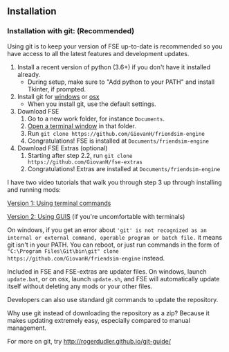 ## Installation

### Installation with git: (Recommended)

Using git is to keep your version of FSE up-to-date is recommended so you have access to all the latest features and development updates.

1. Install a recent version of python (3.6+) if you don't have it installed already. 
   - During setup, make sure to "Add python to your PATH" and install Tkinter, if prompted.
2. Install git for [windows](http://msysgit.github.io/) or [osx](http://git-scm.com/download/mac)
   - When you install git, use the default settings. 
3. Download FSE
   1. Go to a new work folder, for instance `Documents`.
   2. [Open a terminal window](#opening-a-terminal) in that folder.
   3. Run `git clone https://github.com/GiovanH/friendsim-engine`
   4. Congratulations! FSE is installed at `Documents/friendsim-engine`
4. Download FSE Extras (optional)
   1. Starting after step 2.2, run `git clone https://github.com/GiovanH/fse-extras`
   2. Congratulations! Extras are installed at `Documents/friendsim-engine`

I have two video tutorials that walk you through step 3 up through installing and running mods:

[Version 1: Using terminal commands](https://youtu.be/tMxyXuX_DIA)

[Version 2: Using GUIS](https://youtu.be/qcYgbOkllpE) (if you're uncomfortable with terminals)

On windows, if you get an error about `'git' is not recognized as an internal or external command, operable program or batch file.` it means git isn't in your PATH. You can reboot, or just run commands in the form of `"C:\Program Files\Git\bin\git" clone https://github.com/GiovanH/friendsim-engine` instead.

Included in FSE and FSE-extras are updater files. On windows, launch `update.bat`, or on osx, launch `update.sh`, and FSE will automatically update itself without deleting any mods or your other files.

Developers can also use standard git commands to update the repository.

Why use git instead of downloading the repository as a zip? Because it makes updating extremely easy, especially compared to manual management.

For more on git, try http://rogerdudler.github.io/git-guide/